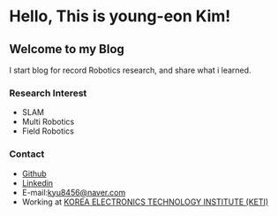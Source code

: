 # Hello, This is young-eon Kim!

## Welcome to my Blog

I start blog for record Robotics research, and share what i learned.

### Research Interest
* SLAM
* Multi Robotics
* Field Robotics

### Contact
* [Github](https://github.com/eeoon)
* [Linkedin](https://www.linkedin.com/feed/)
* E-mail:<kyu8456@naver.com>
* Working at [KOREA ELECTRONICS TECHNOLOGY INSTITUTE (KETI)](https://keti.re.kr/main/main.php)


